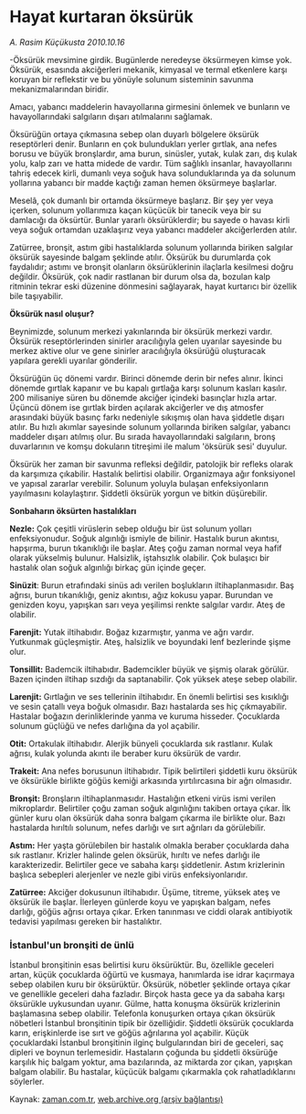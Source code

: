 # Hayat kurtaran öksürük

*A. Rasim Küçükusta 2010.10.16*

<td class="news-spot">
<p>-Öksürük mevsimine girdik. Bugünlerde neredeyse öksürmeyen kimse yok. Öksürük, esasında akciğerleri mekanik, kimyasal ve termal etkenlere karşı koruyan bir reflekstir ve bu yönüyle solunum sisteminin savunma mekanizmalarından biridir.</p>
<p><p>Amacı, yabancı maddelerin havayollarına girmesini önlemek ve bunların ve havayollarındaki salgıların dışarı atılmalarını sağlamak.
<p>Öksürüğün ortaya çıkmasına sebep olan duyarlı bölgelere öksürük reseptörleri denir. Bunların en çok bulundukları yerler gırtlak, ana nefes borusu ve büyük bronşlardır, ama burun, sinüsler, yutak, kulak zarı, dış kulak yolu, kalp zarı ve hatta midede de vardır. Tüm sağlıklı insanlar, havayollarını tahriş edecek kirli, dumanlı veya soğuk hava solunduklarında ya da solunum yollarına yabancı bir madde kaçtığı zaman hemen öksürmeye başlarlar.
<p>Meselâ, çok dumanlı bir ortamda öksürmeye başlarız. Bir şey yer veya içerken, solunum yollarımıza kaçan küçücük bir tanecik veya bir su damlacığı da öksürtür. Bunlar yararlı öksürüklerdir; bu sayede o havası kirli veya soğuk ortamdan uzaklaşırız veya yabancı maddeler akciğerlerden atılır. 
<p>Zatürree, bronşit, astım gibi hastalıklarda solunum yollarında biriken salgılar öksürük sayesinde balgam şeklinde atılır. Öksürük bu durumlarda çok faydalıdır; astımı ve bronşit olanların öksürüklerinin ilaçlarla kesilmesi doğru değildir. Öksürük, çok nadir rastlanan bir durum olsa da, bozulan kalp ritminin tekrar eski düzenine dönmesini sağlayarak, hayat kurtarıcı bir özellik bile taşıyabilir.
<p><b>Öksürük nasıl oluşur?</b>
<p>Beynimizde, solunum merkezi yakınlarında bir öksürük merkezi vardır. Öksürük reseptörlerinden sinirler aracılığıyla gelen uyarılar sayesinde bu merkez aktive olur ve gene sinirler aracılığıyla öksürüğü oluşturacak yapılara gerekli uyarılar gönderilir.
<p>Öksürüğün üç dönemi vardır. Birinci dönemde derin bir nefes alınır. İkinci dönemde gırtlak kapanır ve bu kapalı gırtlağa karşı solunum kasları kasılır. 200 milisaniye süren bu dönemde akciğer içindeki basınçlar hızla artar. Üçüncü dönem ise gırtlak birden açılarak akciğerler ve dış atmosfer arasındaki büyük basınç farkı nedeniyle sıkışmış olan hava şiddetle dışarı atılır. Bu hızlı akımlar sayesinde solunum yollarında biriken salgılar, yabancı maddeler dışarı atılmış olur. Bu sırada havayollarındaki salgıların, bronş duvarlarının ve komşu dokuların titreşimi ile malum 'öksürük sesi' duyulur.
<p>Öksürük her zaman bir savunma refleksi değildir, patolojik bir refleks olarak da karşımıza çıkabilir. Hastalık belirtisi olabilir. Organizmaya ağır fonksiyonel ve yapısal zararlar verebilir. Solunum yoluyla bulaşan enfeksiyonların yayılmasını kolaylaştırır. Şiddetli öksürük yorgun ve bitkin düşürebilir.
<p><b>Sonbaharın öksürten hastalıkları</b>
<p><b>Nezle:</b> Çok çeşitli virüslerin sebep olduğu bir üst solunum yolları enfeksiyonudur. Soğuk algınlığı ismiyle de bilinir. Hastalık burun akıntısı, hapşırma, burun tıkanıklığı ile başlar. Ateş çoğu zaman normal veya hafif olarak yükselmiş bulunur. Halsizlik, iştahsızlık olabilir. Çok bulaşıcı bir hastalık olan soğuk algınlığı birkaç gün içinde geçer.
<p><b>Sinüzit</b>: Burun etrafındaki sinüs adı verilen boşlukların iltihaplanmasıdır. Baş ağrısı, burun tıkanıklığı, geniz akıntısı, ağız kokusu yapar. Burundan ve genizden koyu, yapışkan sarı veya yeşilimsi renkte salgılar vardır. Ateş de olabilir.
<p><b>Farenjit:</b> Yutak iltihabıdır. Boğaz kızarmıştır, yanma ve ağrı vardır. Yutkunmak güçleşmiştir. Ateş, halsizlik ve boyundaki lenf bezlerinde şişme olur. 
<p><b>Tonsillit:</b> Bademcik iltihabıdır. Bademcikler büyük ve şişmiş olarak görülür. Bazen içinden iltihap sızdığı da saptanabilir. Çok yüksek ateşe sebep olabilir.
<p><b>Larenjit:</b> Gırtlağın ve ses tellerinin iltihabıdır. En önemli belirtisi ses kısıklığı ve sesin çatallı veya boğuk olmasıdır. Bazı hastalarda ses hiç çıkmayabilir. Hastalar boğazın derinliklerinde yanma ve kuruma hisseder. Çocuklarda solunum güçlüğü ve nefes darlığına da yol açabilir.
<p><b>Otit:</b> Ortakulak iltihabıdır. Alerjik bünyeli çocuklarda sık rastlanır. Kulak ağrısı, kulak yolunda akıntı ile beraber kuru öksürük de vardır.
<p><b>Trakeit:</b> Ana nefes borusunun iltihabıdır. Tipik belirtileri şiddetli kuru öksürük ve öksürükle birlikte göğüs kemiği arkasında yırtılırcasına bir ağrı olmasıdır. 
<p><b>Bronşit:</b> Bronşların iltihaplanmasıdır. Hastalığın etkeni virüs ismi verilen mikroplardır. Belirtiler çoğu zaman soğuk algınlığını takiben ortaya çıkar. İlk günler kuru olan öksürük daha sonra balgam çıkarma ile birlikte olur. Bazı hastalarda hırıltılı solunum, nefes darlığı ve sırt ağrıları da görülebilir.
<p><b>Astım:</b> Her yaşta görülebilen bir hastalık olmakla beraber çocuklarda daha sık rastlanır. Krizler halinde gelen öksürük, hırıltı ve nefes darlığı ile karakterizedir. Belirtiler gece ve sabaha karşı şiddetlenir. Astım krizlerinin başlıca sebepleri alerjenler ve nezle gibi virüs enfeksiyonlarıdır.
<p><b>Zatürree:</b> Akciğer dokusunun iltihabıdır. Üşüme, titreme, yüksek ateş ve öksürük ile başlar. İlerleyen günlerde koyu ve yapışkan balgam, nefes darlığı, göğüs ağrısı ortaya çıkar. Erken tanınması ve ciddi olarak antibiyotik tedavisi yapılması gereken bir hastalıktır.
<p><h3>İstanbul'un bronşiti de ünlü</h3>
<p>İstanbul bronşitinin esas belirtisi kuru öksürüktür. Bu, özellikle geceleri artan, küçük çocuklarda öğürtü ve kusmaya, hanımlarda ise idrar kaçırmaya sebep olabilen kuru bir öksürüktür. Öksürük, nöbetler şeklinde ortaya çıkar ve genellikle geceleri daha fazladır. Birçok hasta gece ya da sabaha karşı öksürükle uykusundan uyanır. Gülme, hatta konuşma öksürük krizlerinin başlamasına sebep olabilir. Telefonla konuşurken ortaya çıkan öksürük nöbetleri İstanbul bronşitinin tipik bir özelliğidir. Şiddetli öksürük çocuklarda karın, erişkinlerde ise sırt ve göğüs ağrılarına yol açabilir. Küçük çocuklardaki İstanbul bronşitinin ilginç bulgularından biri de geceleri, saç dipleri ve boynun terlemesidir. Hastaların çoğunda bu şiddetli öksürüğe karşılık hiç balgam yoktur, ama bazılarında, az miktarda zor çıkan, yapışkan balgam olabilir. Bu hastalar, küçücük balgamı çıkarmakla çok rahatladıklarını söylerler. </p>
<a href="http://web.archive.org/web/20101130220245/mailto:/">
</a></p></p></p></p></p></p></p></p></p></p></p></p></p></p></p></p></p></p></p></p></p></td>

Kaynak: [zaman.com.tr](http://zaman.com.tr/yazar.do?yazino=1040597), [web.archive.org (arşiv bağlantısı)](http://web.archive.org/web/20101130220245/http://zaman.com.tr/yazar.do?yazino=1040597)
